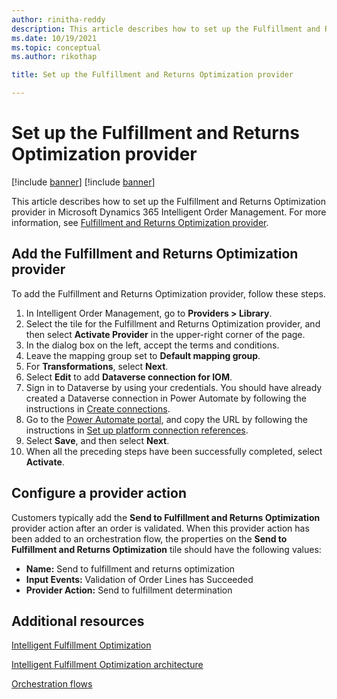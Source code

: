 ```yaml
---
author: rinitha-reddy
description: This article describes how to set up the Fulfillment and Returns Optimization provider in Microsoft Dynamics 365 Intelligent Order Management.
ms.date: 10/19/2021
ms.topic: conceptual
ms.author: rikothap

title: Set up the Fulfillment and Returns Optimization provider

---
```


# Set up the Fulfillment and Returns Optimization provider

[!include [banner](includes/banner.md)]
[!include [banner](includes/preview-banner.md)]

This article describes how to set up the Fulfillment and Returns Optimization provider in Microsoft Dynamics 365 Intelligent Order Management. For more information, see [Fulfillment and Returns Optimization provider](fulfillment-returns-optimization.md).

## Add the Fulfillment and Returns Optimization provider

To add the Fulfillment and Returns Optimization provider, follow these steps.

1. In Intelligent Order Management, go to **Providers \> Library**.
2. Select the tile for the Fulfillment and Returns Optimization provider, and then select **Activate Provider** in the upper-right corner of the page.
3. In the dialog box on the left, accept the terms and conditions.
1. Leave the mapping group set to **Default mapping group**.
1. For **Transformations**, select **Next**.
1. Select **Edit** to add **Dataverse connection for IOM**.
1. Sign in to Dataverse by using your credentials. You should have already created a Dataverse connection in Power Automate by following the instructions in [Create connections](setup.md#create-connections).
1. Go to the [Power Automate portal](https://us.flow.microsoft.com/), and copy the URL by following the instructions in [Set up platform connection references](setup.md#create-connections).
1. Select **Save**, and then select **Next**.
1. When all the preceding steps have been successfully completed, select **Activate**.

## Configure a provider action

Customers typically add the **Send to Fulfillment and Returns Optimization** provider action after an order is validated. When this provider action has been added to an orchestration flow, the properties on the **Send to Fulfillment and Returns Optimization** tile should have the following values:

- **Name:** Send to fulfillment and returns optimization
- **Input Events:** Validation of Order Lines has Succeeded
- **Provider Action:** Send to fulfillment determination

## Additional resources

[Intelligent Fulfillment Optimization](ifo.md)

[Intelligent Fulfillment Optimization architecture](ifo-arch.md)

[Orchestration flows](orchestration-flows.md)
